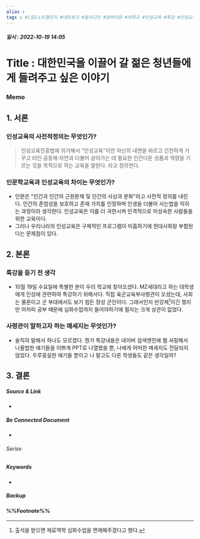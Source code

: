 ```yaml
---
alias : 
tags : #1일1노트챌린지 #네트워크 #옵시디언 #원바이원 #대학교 #인성교육 #특강 #인성교육특강 #육군교육사령관 #정철재
---
```


##### 일시 : 2022-10-19 14:05

# Title : 대한민국을 이끌어 갈 젊은 청년들에게 들려주고 싶은 이야기

### Memo

## 1. 서론

### 인성교육의 사전적정의는 무엇인가?
> 인성교육진흥법에 의거해서
> "인성교육"이란 자신의 내면을 바르고 건전하게 가꾸고 타인·공동체·자연과 더불어 살아가는 데 필요한 인간다운 성품과 역량을 기르는 것을 목적으로 하는 교육을 말한다.
> 라고 정의한다.

### 인문학교육과 인성교육의 차이는 무엇인가?
- 인문은 "인간과 인간의 근원문제 및 인간의 사상과 문화"라고 사전적 정의를 내린다. 인간의 존엄성을 보호하고 존재 가치를 인정하며 인생을 더불어 사는법을 익히는 과정이라 생각한다. 인성교육은 이를 더 국한시켜 인격적으로 미성숙한 사람들을 위한 교육이다.
- 그러나 우리나라의 인성교육은 구체적인 프로그램이 미흡하기에 현대사회랑 부합된다는 문제점이 있다.

## 2. 본론

### 특강을 듣기 전 생각
- 10월 19일 수요일에 특별한 분이 우리 학교에 찾아오셨다. MZ세대라고 하는 대학생에게 인성에 관련하여 특강하기 위해서다. 직접 육군교육부사령관이 오셨는데, 사회는 물론이고 군 부대에서도 보기 힘든 장성 군인이다. 그래서인지 반강제[^1]이긴 했지만 어차피 공부 때문에 심화수업까지 들어야하기에 필자는 크게 상관이 없었다.

### 사령관이 말하고자 하는 메세지는 무엇인가?
- 솔직히 말해서 하나도 모르겠다. 뭔가 특강내용은 네이버 검색엔진에 웹 셔핑해서 나올법한 얘기들을 이쁘게 PPT로 나열했을 뿐, 나에게 어떠한 메세지도 전달되지 않았다. 두루뭉실한 얘기들 뿐이고   나 말고도 다른 학생들도 같은 생각일까? 

## 3. 결론


##### Source & Link
- 

##### Be Connected Document
- 

###### Serise


##### Keywords
- 

##### Backup


#### %%Footnote%%

[^1]: 출석을 받으면 재료역학 심화수업을 면제해주겠다고 했다.